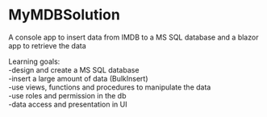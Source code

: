 # MyMDBSolution
A console app to insert data from IMDB to a MS SQL database and a blazor app to retrieve the data

Learning goals:  
  -design and create a MS SQL database  
  -insert a large amount of data (BulkInsert)  
  -use views, functions and procedures to manipulate the data  
  -use roles and permission in the db  
  -data access and presentation in UI  

